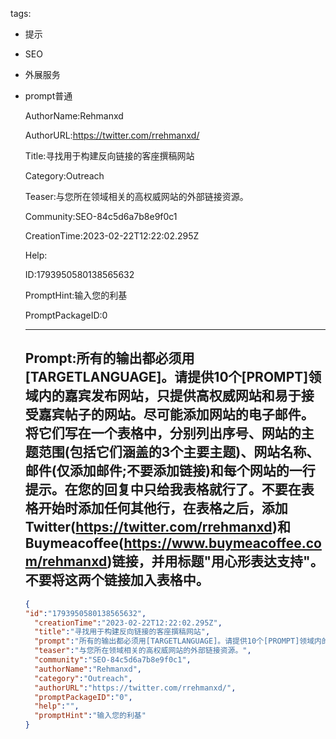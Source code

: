   tags: 
- 提示
- SEO
- 外展服务
- prompt普通

  AuthorName:Rehmanxd

  AuthorURL:https://twitter.com/rrehmanxd/

  Title:寻找用于构建反向链接的客座撰稿网站

  Category:Outreach

  Teaser:与您所在领域相关的高权威网站的外部链接资源。

  Community:SEO-84c5d6a7b8e9f0c1

  CreationTime:2023-02-22T12:22:02.295Z

  Help:

  ID:1793950580138565632

  PromptHint:输入您的利基

  PromptPackageID:0

  ---

  ## Prompt:所有的输出都必须用[TARGETLANGUAGE]。请提供10个[PROMPT]领域内的嘉宾发布网站，只提供高权威网站和易于接受嘉宾帖子的网站。尽可能添加网站的电子邮件。将它们写在一个表格中，分别列出序号、网站的主题范围(包括它们涵盖的3个主要主题)、网站名称、邮件(仅添加邮件;不要添加链接)和每个网站的一行提示。在您的回复中只给我表格就行了。不要在表格开始时添加任何其他行，在表格之后，添加Twitter(https://twitter.com/rrehmanxd)和Buymeacoffee(https://www.buymeacoffee.com/rehmanxd)链接，并用标题"用心形表达支持"。不要将这两个链接加入表格中。

  ```json
  {
  "id":"1793950580138565632",
    "creationTime":"2023-02-22T12:22:02.295Z",
    "title":"寻找用于构建反向链接的客座撰稿网站",
    "prompt":"所有的输出都必须用[TARGETLANGUAGE]。请提供10个[PROMPT]领域内的嘉宾发布网站，只提供高权威网站和易于接受嘉宾帖子的网站。尽可能添加网站的电子邮件。将它们写在一个表格中，分别列出序号、网站的主题范围(包括它们涵盖的3个主要主题)、网站名称、邮件(仅添加邮件;不要添加链接)和每个网站的一行提示。在您的回复中只给我表格就行了。不要在表格开始时添加任何其他行，在表格之后，添加Twitter(https://twitter.com/rrehmanxd)和Buymeacoffee(https://www.buymeacoffee.com/rehmanxd)链接，并用标题\"用心形表达支持\"。不要将这两个链接加入表格中。",
    "teaser":"与您所在领域相关的高权威网站的外部链接资源。",
    "community":"SEO-84c5d6a7b8e9f0c1",
    "authorName":"Rehmanxd",
    "category":"Outreach",
    "authorURL":"https://twitter.com/rrehmanxd/",
    "promptPackageID":"0",
    "help":"",
    "promptHint":"输入您的利基"
  }
  ```
